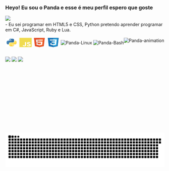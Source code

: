 ### Heyo! Eu sou o Panda e esse é meu perfil espero que goste 
 <div>
  <a href="https://github.com/panda12332145">
  <img height="160em" src="https://github-readme-stats.vercel.app/api?username=panda12332145&show_icons=true&theme=dracula&include_all_commits=true&count_private=true"/>
</div>

<a>
- Eu sei programar em HTML5 e CSS, Python pretendo aprender programar em C#, JavaScript, Ruby e Lua.
</a>

<div style="display: inline_block"><br>
  <img align="center" alt="Panda-Python" height="30" width="40" src="https://raw.githubusercontent.com/devicons/devicon/master/icons/python/python-original.svg">
  <img align="center" alt="Panda-Js" height="30" width="40" src="https://raw.githubusercontent.com/devicons/devicon/master/icons/javascript/javascript-plain.svg">
  <img align="center" alt="Panda-HTML" height="30" width="40" src="https://raw.githubusercontent.com/devicons/devicon/master/icons/html5/html5-original.svg">
  <img align="center" alt="Panda-CSS" height="30" width="40" src="https://raw.githubusercontent.com/devicons/devicon/master/icons/css3/css3-original.svg">
  <img align="center" alt="Panda-Linux" height="30" width="40" src="https://cdn.jsdelivr.net/gh/devicons/devicon/icons/linux/linux-original.svg">
  <img align="center" alt="Panda-Bash" height="30" width="40" src="https://cdn.jsdelivr.net/gh/devicons/devicon/icons/bash/bash-original.svg">
  <img height="300em" align="right" alt="Panda-animation" src="https://cdn.discordapp.com/attachments/718787284974960663/883432416574857226/Github7.gif">
</div>
  
  ##


<div> 
  <a href="https://www.instagram.com/01pandal10" target="_blank"><img src="https://img.shields.io/badge/-Instagram-%23E4405F?style=for-the-badge&logo=instagram&logoColor=white" target="_blank"></a>
 <a href="https://discord.gg/p" target="_blank"><img src="https://img.shields.io/badge/Discord-7289DA?style=for-the-badge&logo=discord&logoColor=white" target="_blank"></a> 
 <a href="https://twitter.com/Panda1233212?s=09" target="_blank"><img src="https://img.shields.io/badge/Twitter-1DA1F2?style=for-the-badge&logo=twitter&logoColor=white" target="_blank"></a>
  
  ![Snake animation](https://github.com/panda12332145/panda12332145/blob/output/github-contribution-grid-snake.svg)
 
</div>
